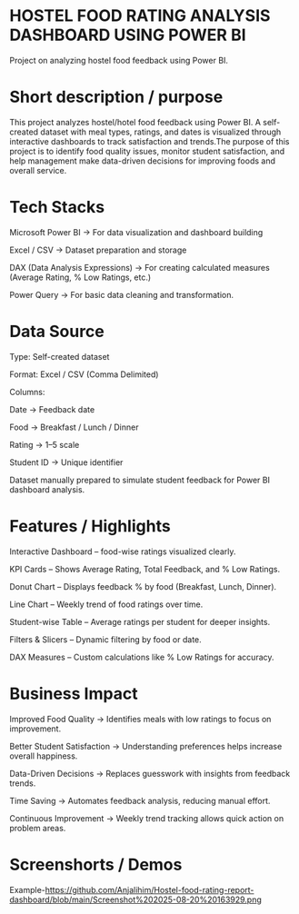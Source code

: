 # HOSTEL FOOD RATING ANALYSIS DASHBOARD USING POWER BI
Project on analyzing hostel food feedback using Power BI.
# Short description / purpose
This project analyzes hostel/hotel food feedback using Power BI. A self-created dataset with meal types, ratings, and dates is visualized through interactive dashboards to track satisfaction and trends.The purpose of this project is to identify food quality issues, monitor student satisfaction, and help management make data-driven decisions for improving foods and overall service.
# Tech Stacks
Microsoft Power BI → For data visualization and dashboard building

Excel / CSV → Dataset preparation and storage

DAX (Data Analysis Expressions) → For creating calculated measures (Average Rating, % Low Ratings, etc.)

Power Query → For basic data cleaning and transformation.
# Data Source
Type: Self-created dataset

Format: Excel / CSV (Comma Delimited)

Columns:

Date → Feedback date

Food → Breakfast / Lunch / Dinner

Rating → 1–5 scale

Student ID → Unique identifier

 Dataset manually prepared to simulate student feedback for Power BI dashboard analysis.
 # Features / Highlights
 Interactive Dashboard – food-wise ratings visualized clearly.

 KPI Cards – Shows Average Rating, Total Feedback, and % Low Ratings.

 Donut Chart – Displays feedback % by food (Breakfast, Lunch, Dinner).

 Line Chart – Weekly trend of food ratings over time.

 Student-wise Table – Average ratings per student for deeper insights.

 Filters & Slicers – Dynamic filtering by food or date.

 DAX Measures – Custom calculations like % Low Ratings for accuracy.
# Business Impact
Improved Food Quality → Identifies meals with low ratings to focus on improvement.

 Better Student Satisfaction → Understanding preferences helps increase overall happiness.

 Data-Driven Decisions → Replaces guesswork with insights from feedback trends.

 Time Saving → Automates feedback analysis, reducing manual effort.

 Continuous Improvement → Weekly trend tracking allows quick action on problem areas.
 # Screenshorts / Demos 
 Example-https://github.com/Anjalihim/Hostel-food-rating-report-dashboard/blob/main/Screenshot%202025-08-20%20163929.png


